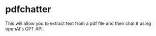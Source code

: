 # pdfchatter
This will allow you to extract text from a pdf file and then chat it using openAI's GPT API.
